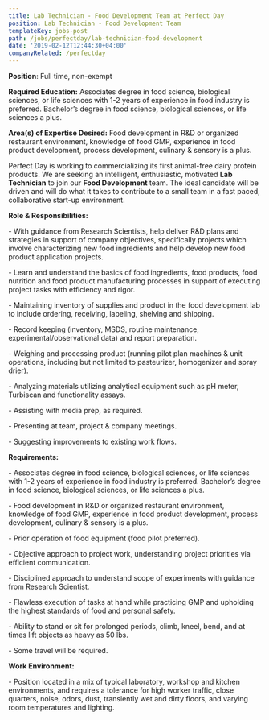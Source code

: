```yaml
---
title: Lab Technician - Food Development Team at Perfect Day
position: Lab Technician - Food Development Team
templateKey: jobs-post
path: /jobs/perfectday/lab-technician-food-development
date: '2019-02-12T12:44:30+04:00'
companyRelated: /perfectday
---
```

**Position**: Full time, non-exempt

**Required Education:** Associates degree in food science, biological sciences, or life sciences with 1-2 years of experience in food industry is preferred. Bachelor’s degree in food science, biological sciences, or life sciences a plus.

**Area(s) of Expertise Desired:** Food development in R&D or organized restaurant environment, knowledge of food GMP, experience in food product development, process development, culinary & sensory is a plus.

Perfect Day is working to commercializing its first animal-free dairy protein products. We are seeking an intelligent, enthusiastic, motivated **Lab Technician** to join our **Food Development** team. The ideal candidate will be driven and will do what it takes to contribute to a small team in a fast paced, collaborative start-up environment.

**Role & Responsibilities:**

\- With guidance from Research Scientists, help deliver R&D plans and strategies in support of company objectives, specifically projects which involve characterizing new food ingredients and help develop new food product application projects.

\- Learn and understand the basics of food ingredients, food products, food nutrition and food product manufacturing processes in support of executing project tasks with efficiency and rigor.

\- Maintaining inventory of supplies and product in the food development lab to include ordering, receiving, labeling, shelving and shipping.

\- Record keeping (inventory, MSDS, routine maintenance, experimental/observational data) and report preparation.

\- Weighing and processing product (running pilot plan machines & unit operations, including but not limited to pasteurizer, homogenizer and spray drier).

\- Analyzing materials utilizing analytical equipment such as pH meter, Turbiscan and functionality assays.

\- Assisting with media prep, as required.

\- Presenting at team, project & company meetings.

\- Suggesting improvements to existing work flows.

**Requirements:**

\- Associates degree in food science, biological sciences, or life sciences with 1-2 years of experience in food industry is preferred. Bachelor’s degree in food science, biological sciences, or life sciences a plus.

\- Food development in R&D or organized restaurant environment, knowledge of food GMP, experience in food product development, process development, culinary & sensory is a plus.

\- Prior operation of food equipment (food pilot preferred).

\- Objective approach to project work, understanding project priorities via efficient communication.

\- Disciplined approach to understand scope of experiments with guidance from Research Scientist.

\- Flawless execution of tasks at hand while practicing GMP and upholding the highest standards of food and personal safety.

\- Ability to stand or sit for prolonged periods, climb, kneel, bend, and at times lift objects as heavy as 50 lbs.

\- Some travel will be required.

**Work Environment:**

\- Position located in a mix of typical laboratory, workshop and kitchen environments, and requires a tolerance for high worker traffic, close quarters, noise, odors, dust, transiently wet and dirty floors, and varying room temperatures and lighting.
